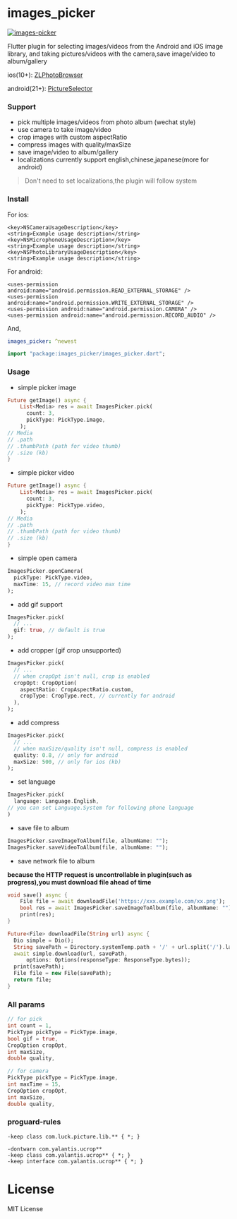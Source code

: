 # images_picker

[![images-picker](https://img.shields.io/badge/pub-1.2.2-orange)](https://pub.dev/packages/images_picker)

Flutter plugin for selecting images/videos from the Android and iOS image library, and taking pictures/videos with the camera,save image/video to album/gallery

ios(10+): [ZLPhotoBrowser](https://github.com/longitachi/ZLPhotoBrowser)

android(21+): [PictureSelector](https://github.com/LuckSiege/PictureSelector)

### Support
- pick multiple images/videos from photo album (wechat style)
- use camera to take image/video
- crop images with custom aspectRatio
- compress images with quality/maxSize
- save image/video to album/gallery
- localizations currently support english,chinese,japanese(more for android)
> Don't need to set localizations,the plugin will follow system

### Install
For ios:
```
<key>NSCameraUsageDescription</key>
<string>Example usage description</string>
<key>NSMicrophoneUsageDescription</key>
<string>Example usage description</string>
<key>NSPhotoLibraryUsageDescription</key>
<string>Example usage description</string>
```
For android:
```
<uses-permission android:name="android.permission.READ_EXTERNAL_STORAGE" />
<uses-permission android:name="android.permission.WRITE_EXTERNAL_STORAGE" />
<uses-permission android:name="android.permission.CAMERA" />
<uses-permission android:name="android.permission.RECORD_AUDIO" />
```
And,
```yaml
images_picker: ^newest
```
```dart
import "package:images_picker/images_picker.dart";
```

### Usage

- simple picker image

```dart
Future getImage() async {
    List<Media> res = await ImagesPicker.pick(
      count: 3,
      pickType: PickType.image,
    );
// Media
// .path
// .thumbPath (path for video thumb)
// .size (kb)
}
```
- simple picker video
```dart
Future getImage() async {
    List<Media> res = await ImagesPicker.pick(
      count: 3,
      pickType: PickType.video,
    );
// Media
// .path
// .thumbPath (path for video thumb)
// .size (kb)
}
```
- simple open camera
```dart
ImagesPicker.openCamera(
  pickType: PickType.video,
  maxTime: 15, // record video max time
);
```
- add gif support
```dart
ImagesPicker.pick(
  // ...
  gif: true, // default is true
);
```
- add cropper (gif crop unsupported)
```dart
ImagesPicker.pick(
  // ...
  // when cropOpt isn't null, crop is enabled
  cropOpt: CropOption(
    aspectRatio: CropAspectRatio.custom,
    cropType: CropType.rect, // currently for android
  ),
);
```
- add compress
```dart
ImagesPicker.pick(
  // ...
  // when maxSize/quality isn't null, compress is enabled
  quality: 0.8, // only for android
  maxSize: 500, // only for ios (kb)
);
```
- set language
```dart
ImagesPicker.pick(
  language: Language.English,
// you can set Language.System for following phone language
)
```
- save file to album
```dart
ImagesPicker.saveImageToAlbum(file, albumName: "");
ImagesPicker.saveVideoToAlbum(file, albumName: "");
```
- save network file to album

**because the HTTP request is uncontrollable in plugin(such as progress),you must download file ahead of time**
```dart
void save() async {
    File file = await downloadFile('https://xxx.example.com/xx.png');
    bool res = await ImagesPicker.saveImageToAlbum(file, albumName: "");
    print(res);
}

Future<File> downloadFile(String url) async {
  Dio simple = Dio();
  String savePath = Directory.systemTemp.path + '/' + url.split('/').last;
  await simple.download(url, savePath,
      options: Options(responseType: ResponseType.bytes));
  print(savePath);
  File file = new File(savePath);
  return file;
}
```
### All params
```dart
// for pick
int count = 1,
PickType pickType = PickType.image,
bool gif = true,
CropOption cropOpt,
int maxSize,
double quality,

// for camera
PickType pickType = PickType.image,
int maxTime = 15,
CropOption cropOpt,
int maxSize,
double quality,
```
### proguard-rules
```
-keep class com.luck.picture.lib.** { *; }

-dontwarn com.yalantis.ucrop**
-keep class com.yalantis.ucrop** { *; }
-keep interface com.yalantis.ucrop** { *; }
```

# License
MIT License
